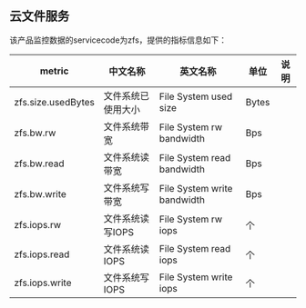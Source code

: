 ## 云文件服务  
该产品监控数据的servicecode为zfs，提供的指标信息如下：  

metric | 中文名称  | 英文名称 |单位 | 说明
---|--- |--- |--- |---
zfs.size.usedBytes|文件系统已使用大小|File System used size|Bytes|
zfs.bw.rw|文件系统带宽|File System rw bandwidth|Bps
zfs.bw.read|文件系统读带宽|File System read bandwidth|Bps|
zfs.bw.write|文件系统写带宽|File System write bandwidth|Bps|
zfs.iops.rw|文件系统读写IOPS|File System rw iops|个|
zfs.iops.read|文件系统读IOPS|File System read iops|个|
zfs.iops.write|文件系统写IOPS|File System write iops|个|

